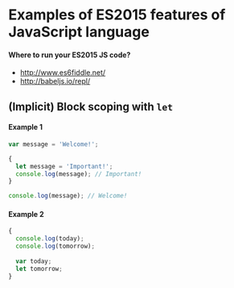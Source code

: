 # Examples of ES2015 features of JavaScript language

#### Where to run your ES2015 JS code?

+ http://www.es6fiddle.net/
+ http://babeljs.io/repl/

## (Implicit) Block scoping with `let`

#### Example 1

```js
var message = 'Welcome!';

{
  let message = 'Important!';
  console.log(message); // Important!
}

console.log(message); // Welcome!
```

#### Example 2

```js
{
  console.log(today);
  console.log(tomorrow);
  
  var today;
  let tomorrow;
}
```
